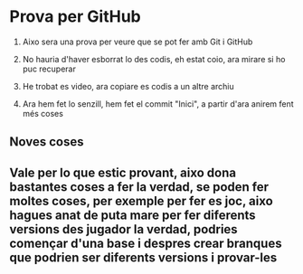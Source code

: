 # Prova per GitHub

1. Aixo sera una prova per veure que se pot fer amb Git i GitHub

2. No hauria d'haver esborrat lo des codis, eh estat coio, ara mirare si ho puc recuperar

3. He trobat es video, ara copiare es codis a un altre archiu

4. Ara hem fet lo senzill, hem fet el commit "Inici", a partir d'ara anirem fent més coses

## Noves coses

## Vale per lo que estic provant, aixo dona bastantes coses a fer la verdad, se poden fer moltes coses, per exemple per fer es joc, aixo hagues anat de puta mare per fer diferents versions des jugador la verdad, podries començar d'una base i despres crear branques que podrien ser diferents versions i provar-les